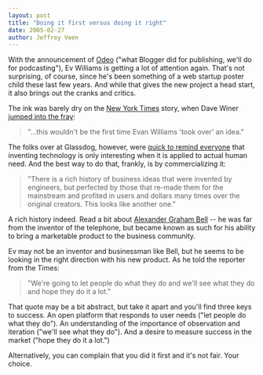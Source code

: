 ```yaml
--- 
layout: post
title: "Doing it first versus doing it right"
date: 2005-02-27
author: Jeffrey Veen
---
```

With the announcement of <a href="http://odeo.com/">Odeo</a> ("what Blogger did for publishing, we'll do for podcasting"), Ev Williams is getting a lot of attention again. That's not surprising, of course, since he's been something of a web startup poster child these last few years. And while that gives the new project a head start, it also brings out the cranks and critics. 

The ink was barely dry on the <a href="http://www.nytimes.com/2005/02/25/technology/25podcast.html">New York Times</a> story, when Dave Winer <a href="http://archive.scripting.com/2005/02/25#When:3:46:44AM">jumped into the fray</a>:

<blockquote>"...this wouldn't be the first time Evan Williams 'took over' an idea."</blockquote>

The folks over at Glassdog, however, were <a href="http://www.glassdog.com/archives/2005/02/25/making_software_for_humans_not_engineers.html">quick to remind everyone</a> that inventing technology is only interesting when it is applied to actual human need. And the best way to do that, frankly, is by commercializing it:

<blockquote>"There is a rich history of business ideas that were invented by engineers, but perfected by those that re-made them for the mainstream and profited in users and dollars many times over the original creators. This looks like another one."</blockquote>

A rich history indeed. Read a bit about <a href="http://en.wikipedia.org/wiki/Alexander_Graham_Bell">Alexander Graham Bell</a> -- he was far from the inventor of the telephone, but became known as such for his ability to bring a marketable product to the business community.

Ev may not be an inventor and businessman like Bell, but he seems to be looking in the right direction with his new product. As he told the reporter from the Times:

<blockquote>"We're going to let people do what they do and we'll see what they do and hope they do it a lot."</blockquote>

That quote may be a bit abstract, but take it apart and you'll find three keys to success. An open platform that responds to user needs ("let people do what they do"). An understanding of the importance of observation and iteration ("we'll see what they do"). And a desire to measure success in the market ("hope they do it a lot.")

Alternatively, you can complain that you did it first and it's not fair. Your choice.

&#8203;